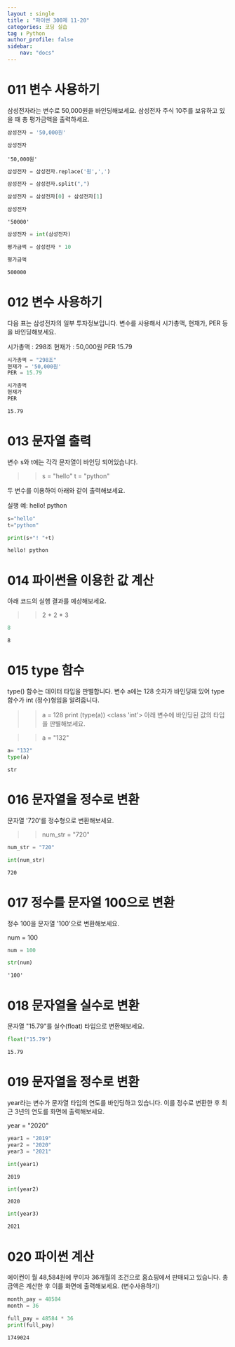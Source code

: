 ```yaml
---
layout : single
title : "파이썬 300제 11-20"
categories: 코딩 실습
tag : Python
author_profile: false
sidebar:
    nav: "docs"
---
```

# 011 변수 사용하기
삼성전자라는 변수로 50,000원을 바인딩해보세요. 삼성전자 주식 10주를 보유하고 있을 때 총 평가금액을 출력하세요. 


```python
삼성전자 = '50,000원'
```


```python
삼성전자
```




    '50,000원'




```python
삼성전자 = 삼성전자.replace('원',',')
```


```python
삼성전자 = 삼성전자.split(",")
```


```python
삼성전자 = 삼성전자[0] + 삼성전자[1]
```


```python
삼성전자
```




    '50000'




```python
삼성전자 = int(삼성전자)
```


```python
평가금액 = 삼성전자 * 10
```


```python
평가금액
```




    500000



# 012 변수 사용하기
다음 표는 삼성전자의 일부 투자정보입니다. 변수를 사용해서 시가총액, 현재가, PER 등을 바인딩해보세요.

시가총액 : 298조
현재가	: 50,000원
PER	15.79


```python
시가총액 = "298조"
현재가 = '50,000원'
PER = 15.79
```


```python
시가총액
현재가
PER
```




    15.79



# 013 문자열 출력
변수 s와 t에는 각각 문자열이 바인딩 되어있습니다.

>> s = "hello"
>> t = "python"

두 변수를 이용하여 아래와 같이 출력해보세요.

실행 예:
hello! python


```python
s="hello"
t="python"
```


```python
print(s+"! "+t)
```

    hello! python
    

# 014 파이썬을 이용한 값 계산
아래 코드의 실행 결과를 예상해보세요.


>> 2 + 2 * 3  


```python
8
```




    8



# 015 type 함수
type() 함수는 데이터 타입을 판별합니다. 변수 a에는 128 숫자가 바인딩돼 있어 type 함수가 int (정수)형임을 알려줍니다.

>> a = 128
>> print (type(a))
<class 'int'>
아래 변수에 바인딩된 값의 타입을 판별해보세요.

>> a = "132" 


```python
a= "132"
type(a)
```




    str



# 016 문자열을 정수로 변환
문자열 '720'를 정수형으로 변환해보세요.

>> num_str = "720"


```python
num_str = "720"
```


```python
int(num_str)
```




    720



# 017 정수를 문자열 100으로 변환
정수 100을 문자열 '100'으로 변환해보세요.

num = 100


```python
num = 100
```


```python
str(num)
```




    '100'



# 018 문자열을 실수로 변환
문자열 "15.79"를 실수(float) 타입으로 변환해보세요. 


```python
float("15.79")
```




    15.79



# 019 문자열을 정수로 변환
year라는 변수가 문자열 타입의 연도를 바인딩하고 있습니다. 이를 정수로 변환한 후 최근 3년의 연도를 화면에 출력해보세요.

year = "2020"


```python
year1 = "2019"
year2 = "2020"
year3 = "2021"
```


```python
int(year1)
```




    2019




```python
int(year2)
```




    2020




```python
int(year3)
```




    2021



# 020 파이썬 계산
에이컨이 월 48,584원에 무이자 36개월의 조건으로 홈쇼핑에서 판매되고 있습니다. 총 금액은 계산한 후 이를 화면에 출력해보세요. (변수사용하기)


```python
month_pay = 48584
month = 36
```


```python
full_pay = 48584 * 36
print(full_pay)
```

    1749024
    


```python

```
